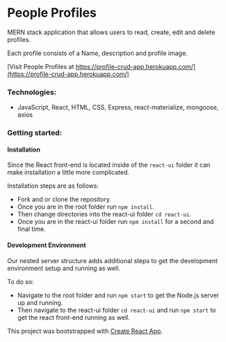 # People Profiles
MERN stack application that allows users to read, create, edit
and delete profiles.

Each profile consists of a Name, description and profile image.

[Visit People Profiles at https://profile-crud-app.herokuapp.com/](https://profile-crud-app.herokuapp.com/)

### Technologies:
* JavaScript, React, HTML, CSS, Express, react-materialize, mongoose, axios


### Getting started:


#### Installation
Since the React front-end is located inside of the `react-ui` folder it can make installation a little more complicated.

Installation steps are as follows:
* Fork and or clone the repository.
* Once you are in the root folder run `npm install`.
* Then change directories into the react-ui folder `cd react-ui`.
* Once you are in the react-ui folder run `npm install` for a second and final time.

#### Development Environment
Our nested server structure adds additional steps to get the development environment setup and running as well.

To do so:
* Navigate to the root folder and run `npm start` to get the Node.js server up and running.
* Then navigate to the react-ui folder `cd react-ui` and run `npm start` to get the react front-end running as well.



This project was bootstrapped with [Create React App](https://github.com/facebookincubator/create-react-app).
